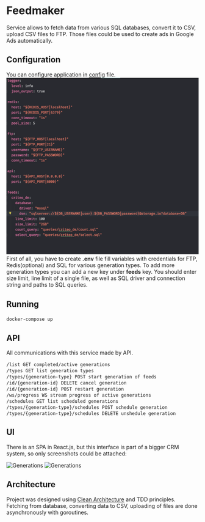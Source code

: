 # Feedmaker
Service allows to fetch data from various SQL databases, convert it to CSV, upload CSV files to FTP. Those files could be used to create ads in Google Ads automatically.
## Configuration
You can configure application in [config](/infrastructure/config/config.yml) file.
![config](/images/config.png?raw=true)
First of all, you have to create **.env** file fill variables with credentials for FTP, Redis(optional) and SQL for various generation types.
To add more generation types you can add a new key under **feeds** key. You should enter size limit, line limit of a single file, as well as SQL driver and connection string and paths to SQL queries.
## Running
```docker-compose up```
## API
All communications with this service made by API.
```
/list GET completed/active generations
/types GET list generation types
/types/{generation-type} POST start generation of feeds
/id/{generation-id} DELETE cancel generation
/id/{generation-id} POST restart generation
/ws/progress WS stream progress of active generations
/schedules GET list scheduled generations
/types/{generation-type}/schedules POST schedule generation
/types/{generation-type}/schedules DELETE unshedule generation
```
## UI
There is an SPA in React.js, but this interface is part of a bigger CRM system, so only screenshots could be attached:

![Generations](/images/generations.png?raw=true)
![Generations](/images/schedules.png?raw=true)
## Architecture
Project was designed using [Clean Architecture](http://cleancoder.com/files/cleanArchitectureCourse.md) and TDD principles. Fetching from database, converting data to CSV, uploading of files are done asynchronously with goroutines.
